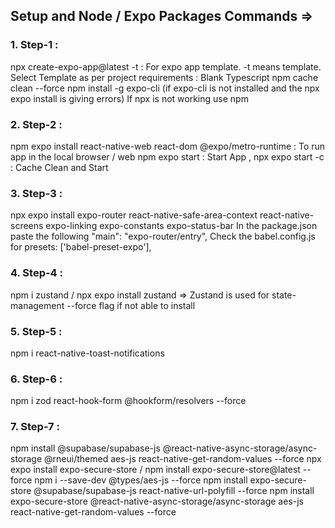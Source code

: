 ## Setup and Node / Expo Packages Commands =>

### 1. Step-1 :

npx create-expo-app@latest -t : For expo app template. -t means template.
Select Template as per project requirements : Blank Typescript
npm cache clean --force
npm install -g expo-cli (if expo-cli is not installed and the npx expo install is giving errors)
If npx is not working use npm

### 2. Step-2 :

npm expo install react-native-web react-dom @expo/metro-runtime : To run app in the local browser / web
npm expo start : Start App , npx expo start -c : Cache Clean and Start

### 3. Step-3 :

npx expo install expo-router react-native-safe-area-context react-native-screens expo-linking expo-constants expo-status-bar
In the package.json paste the following "main": "expo-router/entry",
Check the babel.config.js for presets: ['babel-preset-expo'],

### 4. Step-4 :

npm i zustand / npx expo install zustand => Zustand is used for state-management
--force flag if not able to install

### 5. Step-5 :

npm i react-native-toast-notifications

### 6. Step-6 :

npm i zod react-hook-form @hookform/resolvers --force

### 7. Step-7 :

npm install @supabase/supabase-js @react-native-async-storage/async-storage @rneui/themed aes-js react-native-get-random-values --force
npx expo install expo-secure-store / npm install expo-secure-store@latest --force
npm i --save-dev @types/aes-js --force
npm install expo-secure-store @supabase/supabase-js react-native-url-polyfill --force
npm install expo-secure-store @react-native-async-storage/async-storage aes-js react-native-get-random-values --force
